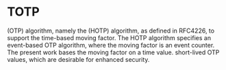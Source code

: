 # TOTP
(OTP) algorithm, namely the (HOTP) algorithm, as defined in RFC4226, to support the time-based moving factor. The HOTP algorithm specifies an event-based OTP algorithm, where the moving factor is an event counter. The present work bases the moving factor on a time value. short-lived OTP values, which are desirable for enhanced security.
